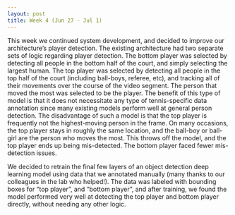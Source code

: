 ```yaml
---
layout: post
title: Week 4 (Jun 27 - Jul 1)
---
```


This week we continued system development, and decided to improve our architecture’s player detection. The existing architecture had two separate sets of logic regarding player detection. The bottom player was selected by detecting all people in the bottom half of the court, and simply selecting the largest human. The top player was selected by detecting all people in the top half of the court (including ball-boys, referee, etc), and tracking all of their movements over the course of the video segment. The person that moved the most was selected to be the player. The benefit of this type of model is that it does not necessitate any type of tennis-specific data annotation since many existing models perform well at general person detection. The disadvantage of such a model is that the top player is frequently not the highest-moving person in the frame. On many occasions, the top player stays in roughly the same location, and the ball-boy or ball-girl are the person who moves the most. This throws off the model, and the top player ends up being mis-detected. The bottom player faced fewer mis-detection issues.

We decided to retrain the final few layers of an object detection deep learning model using data that we annotated manually (many thanks to our colleagues in the lab who helped!). The data was labeled with bounding boxes for “top player”, and “bottom player”, and after training, we found the model performed very well at detecting the top player and bottom player directly, without needing any other logic. 
